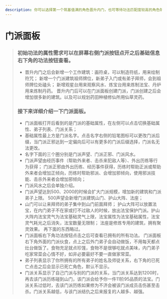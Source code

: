 ```yaml
---
description: 你可以选择第一个筑基值满的角色晋升内门，也可等待功法匹配度较高的角色筑基值满之后再晋升内门。
---
```


# 门派面板

> ### 初始功法的属性需求可以在屏幕右侧门派按钮点开之后基础信息右下角的功法按钮查看。
>
> * 晋升内门之后会新增一个工作建筑：画符桌，可以制造符纸，用来绘制符咒； 新增一个门派建筑祖师牌位，新弟子入门或有弟子拜师，会到祖师牌位处磕头； 新增观星台用来观察风水、炼宝台用来炼制法宝、丹炉用来炼制丹药。 晋升内门后可以在门派面板创建门派，门派创建之后会增加很多新的建筑。以及可以规划药田种植修仙所用仙草灵药。
>
> ### 接下来详细介绍一下门派面板。
>
> * 门派面板打开后看到的是门派的基础属性，在左侧可以点击切换基础属性、弟子列表、门派关系；
> * 基础属性最上方是门派名字。点击名字右侧的铅笔图标可以更改门派后缀，当门派正邪达到一定偏向后可以有更多的门派后缀选择，门派名无法更改。
> * 名字下面的三个圈分别是门派声望、门派正邪、门派风水。
> * 门派声望由经历事件（帮助外来者、击杀来犯敌人等）、外出历练等行为获得； 门派正邪由外出历练、经历事件获得，历练时帮助正派或帮助外来者会增加正倾向，历练时帮助邪派、会增加邪倾向，使用邪派技能、击杀外来者会增加邪倾向；
> * 门派风水之后会单独介绍。
> * 门派声望达到500、2000的时候会扩大门派规模，增加新的建筑和门派弟子上限。 500声望会新增门派建筑山门、护山大阵、法座；
> * 山门可以让来拜师的弟子集中到山门前面拜师； 护山大阵可以放置法宝，在内门弟子不在家或打不过敌人的时候，放出法宝保护门派。护山大阵内法宝灵气为法宝基础灵气上限，法宝属性为法宝基础属性，法宝灵气耗光之后消失，法宝数量无限制； 法座是修炼专用的建筑，拥有聚灵效果。 再下面的东西略过。
> * 门派面板右下角功法按钮点击之后可查看已拥有的所有功法。 门派面板右下角外面的门派伙食，点上之后外门弟子会自动做饭，不用每天都点灶台做饭了。食物充足就点珍馐，食物不是很够吃就点美味，内门弟子吃家常菜会心情不好，如非必要最好不要一直做家常菜。 
> * 弟子列表显示了你所拥有的所有弟子的姓名及师徒关系，右下角的已死亡点击之后会显示已死亡角色，默认不显示。
> * 门派关系显示了自己门派与别的门派的关系，当门派关系达到1200时，再去该门派历练碰到山门，该门派会给予你一件11阶95品质的法宝。门派关系过低时，去该门派历练如果修为不济会被该门派成员击伤甚至击杀。门派关系越低，与该门派结仇之后来报复的人越多、越强。



